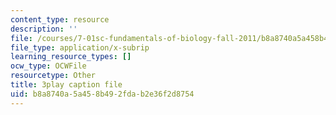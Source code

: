 ```yaml
---
content_type: resource
description: ''
file: /courses/7-01sc-fundamentals-of-biology-fall-2011/b8a8740a5a458b492fdab2e36f2d8754_pJDHi91yAaE.srt
file_type: application/x-subrip
learning_resource_types: []
ocw_type: OCWFile
resourcetype: Other
title: 3play caption file
uid: b8a8740a-5a45-8b49-2fda-b2e36f2d8754
---
```

